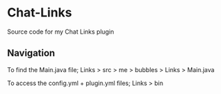 # Chat-Links
Source code for my Chat Links plugin

## Navigation
To find the Main.java file;
Links > src > me > bubbles > Links > Main.java


To access the config.yml + plugin.yml files;
Links > bin
